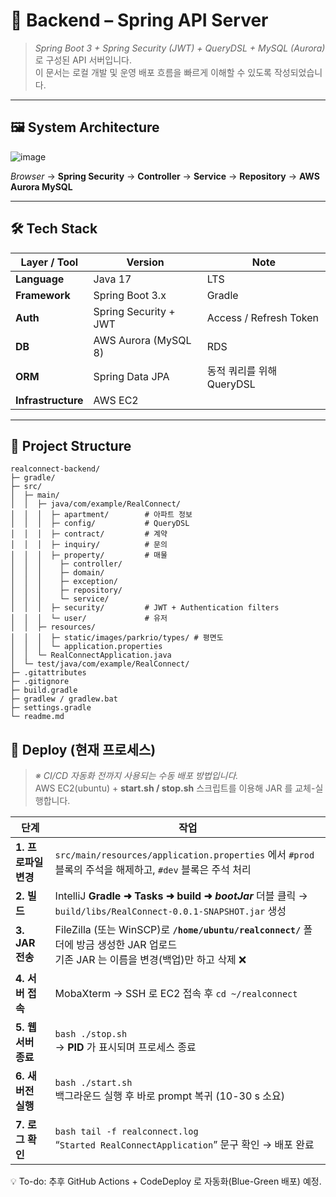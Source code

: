 # 📡 Backend – Spring API Server

> *Spring Boot 3 + Spring Security (JWT) + QueryDSL + MySQL (Aurora)* 로 구성된 API 서버입니다.  
> 이 문서는 로컬 개발 및 운영 배포 흐름을 빠르게 이해할 수 있도록 작성되었습니다.

---

## 🖼️ System Architecture

![image](https://github.com/user-attachments/assets/f22378f4-d553-454b-b957-37d0c8486073)


*Browser* → **Spring Security** → **Controller** → **Service** → **Repository** → **AWS Aurora MySQL**  

---

## 🛠️ Tech Stack

| Layer / Tool | Version | Note |
|--------------|---------|------|
| **Language** | Java 17 | LTS |
| **Framework** | Spring Boot 3.x | Gradle |
| **Auth** | Spring Security + JWT | Access / Refresh Token |
| **DB** | AWS Aurora (MySQL 8) | RDS |
| **ORM** | Spring Data JPA | 동적 쿼리를 위해 QueryDSL |
| **Infrastructure** | AWS EC2 | |

---

## 📁 Project Structure

```text
realconnect-backend/
├─ gradle/
├─ src/
│  ├─ main/
│  │  ├─ java/com/example/RealConnect/
│  │  │  ├─ apartment/        # 아파트 정보
│  │  │  ├─ config/           # QueryDSL
│  │  │  ├─ contract/         # 계약
│  │  │  ├─ inquiry/          # 문의
│  │  │  ├─ property/         # 매물
│  │  │    ├─ controller/       
│  │  │    ├─ domain/           
│  │  │    ├─ exception/        
│  │  │    ├─ repository/       
│  │  │    └─ service/          
│  │  │  ├─ security/         # JWT + Authentication filters
│  │  │  └─ user/             # 유저
│  │  ├─ resources/
│  │  │  ├─ static/images/parkrio/types/ # 평면도
│  │  │  └─ application.properties
│  │  └─ RealConnectApplication.java
│  └─ test/java/com/example/RealConnect/
├─ .gitattributes
├─ .gitignore
├─ build.gradle
├─ gradlew / gradlew.bat
├─ settings.gradle
└─ readme.md
```

## 🚚 Deploy (현재 프로세스)

> _※ CI/CD 자동화 전까지 사용되는 수동 배포 방법입니다._  
> AWS EC2(ubuntu) + **start.sh / stop.sh** 스크립트를 이용해 JAR 를 교체-실행합니다.

| 단계 | 작업 | 
|------|------|
| **1. 프로파일 변경** | `src/main/resources/application.properties` 에서 `#prod` 블록의 주석을 해제하고, `#dev` 블록은 주석 처리 |
| **2. 빌드** | IntelliJ **Gradle ➜ Tasks ➜ build ➜ _bootJar_** 더블 클릭 → `build/libs/RealConnect-0.0.1-SNAPSHOT.jar` 생성 | `docs/deploy/step2_build.png` |
| **3. JAR 전송** | FileZilla (또는 WinSCP)로 **`/home/ubuntu/realconnect/`** 폴더에 방금 생성한 JAR 업로드 <br>기존 JAR 는 이름을 변경(백업)만 하고 삭제 ❌ | 
| **4. 서버 접속** | MobaXterm → SSH 로 EC2 접속 후 `cd ~/realconnect` | 
| **5. 웹 서버 종료** | ```bash ./stop.sh ``` <br>→ **PID** 가 표시되며 프로세스 종료 | 
| **6. 새 버전 실행** | ```bash ./start.sh ``` <br>백그라운드 실행 후 바로 prompt 복귀 (10-30 s 소요) |
| **7. 로그 확인** | ```bash tail -f realconnect.log ``` <br>“`Started RealConnectApplication`” 문구 확인 → 배포 완료 | 

💡 To-do: 추후 GitHub Actions + CodeDeploy 로 자동화(Blue-Green 배포) 예정.
